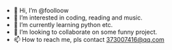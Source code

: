 - 👋 Hi, I’m @foolloow
- 👀 I’m interested in coding, reading and music.
- 🌱 I’m currently learning python etc.
- 💞️ I’m looking to collaborate on some funny project.
- 📫 How to reach me, pls contact 373007416@qq.com

<!---
foolloow/foolloow is a ✨ special ✨ repository because its `README.md` (this file) appears on your GitHub profile.
You can click the Preview link to take a look at your changes.
--->
